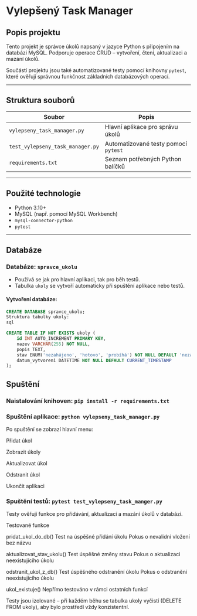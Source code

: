 #  Vylepšený Task Manager

##  Popis projektu

Tento projekt je správce úkolů napsaný v jazyce Python s připojením na databázi MySQL. Podporuje operace CRUD – vytvoření, čtení, aktualizaci a mazání úkolů.

Součástí projektu jsou také automatizované testy pomocí knihovny `pytest`, které ověřují správnou funkčnost základních databázových operací.

---

##  Struktura souborů

| Soubor                          | Popis                                            |
|---------------------------------|--------------------------------------------------|
| `vylepseny_task_manager.py`     | Hlavní aplikace pro správu úkolů                 |
| `test_vylepseny_task_manager.py`| Automatizované testy pomocí `pytest`             |
| `requirements.txt`              | Seznam potřebných Python balíčků                 |

---

##  Použité technologie

- Python 3.10+
- MySQL (např. pomocí MySQL Workbench)
- `mysql-connector-python`
- `pytest`

---

##  Databáze


###  Databáze: `spravce_ukolu`

- Používá se jak pro hlavní aplikaci, tak pro běh testů.
- Tabulka `ukoly` se vytvoří automaticky při spuštění aplikace nebo testů.

#### Vytvoření databáze:

```sql
CREATE DATABASE spravce_ukolu;
Struktura tabulky ukoly:
sql

CREATE TABLE IF NOT EXISTS ukoly (
    id INT AUTO_INCREMENT PRIMARY KEY,
    nazev VARCHAR(255) NOT NULL,
    popis TEXT,
    stav ENUM('nezahájeno', 'hotovo', 'probíhá') NOT NULL DEFAULT 'nezahájeno',
    datum_vytvoreni DATETIME NOT NULL DEFAULT CURRENT_TIMESTAMP
);

```

##  Spuštění

###  Naistalování knihoven: `pip install -r requirements.txt`


###  Spuštění aplikace: `python vylepseny_task_manager.py`

Po spuštění se zobrazí hlavní menu:

Přidat úkol

Zobrazit úkoly

Aktualizovat úkol

Odstranit úkol

Ukončit aplikaci

###  Spuštění testů: `pytest test_vylepseny_task_manger.py`

Testy ověřují funkce pro přidávání, aktualizaci a mazání úkolů v databázi.

 
 Testované funkce
 
pridat_ukol_do_db()
Test na úspěšné přidání úkolu
 Pokus o nevalidní vložení bez názvu

aktualizovat_stav_ukolu()
Test úspěšné změny stavu
Pokus o aktualizaci neexistujícího úkolu

odstranit_ukol_z_db()
Test úspěšného odstranění úkolu
Pokus o odstranění neexistujícího úkolu

ukol_existuje()
 Nepřímo testováno v rámci ostatních funkcí

Testy jsou izolované – při každém běhu se tabulka ukoly vyčistí (DELETE FROM ukoly), aby bylo prostředí vždy konzistentní.


